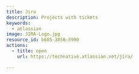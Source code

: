 ```yaml
---
title: Jira
description: Projects with tickets
keywords:
  - atlassian
image: JIRA-Logo.jpg
resource_id: b685-3858-5990
actions:
  - title: open
    url: https://technative.atlassian.net/jira/

---
```






